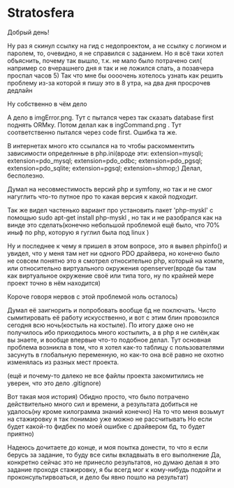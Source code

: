 # Stratosfera
Добрый день!

  Ну раз я скинул ссылку на гид с недопроектом, а не ссылку с логином и паролем, то, очевидно, я не справился с заданием.
  Но я всё таки хотел объяснить, почему так вышло, т.к. не мало было потрачено сил( например со вчерашнего дня я так и не ложился спать, а позавчера проспал часов 5)
  Так что мне бы оооочень хотелось узнать как решить проблему из-за которой я пишу это в 8 утра, на два дня просрочев дедлайн
  
  Ну собственно в чём дело
  
  А дело в imgError.png. Тут с пытался через так сказать database first поднять ORMку.
  Потом делал как в ingCommand.png . Тут соответственно пытался через code first. Ошибка та же.
  
  В интернетах много кто ссылался на то чтобы раскомментить зависимости определнные в php.ini(вроде эти: extension=mysqli; extension=pdo_mysql; extension=pdo_odbc; extension=pdo_pgsql; extension=pdo_sqlite; extension=pgsql; extension=shmop;)
  Делал, бесполезно.
  
  Думал на несовместимость версий php и symfony, но так и не смог нагуглить что-то путное про то какая версия к какой подходит.
  
  Так же видел частенько вариант про установить пакет 'php-myskl' с помощью sudo apt-get install php-myskl , но так и не разобрался как на винде это сделать(конечно небольшой проблемой ещё было, что 70%
                                                                                                                                                             иныф по php, которую я гуглил была под linux   )
                                                                                                                                                             
 Ну и последнее к чему я пришел в этом вопросе, это я вывел phpinfo() и увидел, что у меня там нет ни одного PDO драйвера, но конечно было не совсем понятно это я смотрел относительно php,
 который на компе, или относительно виртуального окружения openserver(вроде бы там как виртуальное окружение своё или типа того, ну по крайней мере проект точно в нём находится)
 
 Короче говоря нервов с этой проблемой ноль осталось)
 
 Думал её заигнорить и попробовать вообще бд не поключать. Чисто сымитировать её работу искусственно, и вот с этим блин провозился сегодня всю ночь(костыль на костыле). 
 По итогу даже оно не получилось ибо приходилось много костылить, а в php я не силён,как вы знаете, и вообще впервые что-то подобное делал.
 Тут основная проблема возникла в том, что я хотел как-то таблицу с пользователями засунуть в глобальную переменную, но как-то она всё равно не охотно изменялась из разных мест проекта.
 
 (ещё и почему-то далеко не все файлы проекта закомитились
  не уверен, что это дело .gitignore)
  
  Вот такая моя история)
Обидно просто, что было потрачено действительно много сил и времени, а результата добиться не удалось(ну кроме килограмма знаний конечно)
На то что меня возьмут на стажировку я так понимаю уже можно не рассчитывать
Но если будет какой-то фидбек по моей ошибке с драйвером бд, то будет приятно)
  
 Надеюсь дочитаете до конце, и моя поытка донести, то что я если берусь за задание, то буду все силы вкладвыать в его выполнение
 Да, конкретно сейчас это не принесло результатов, но думаю делая я это задание проходя стажировку, я бы всегд мог к кому-нибудь подойти и проконсультирвоаться, и дело бы явно пошло на результат)
  
  
